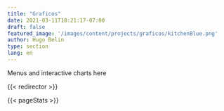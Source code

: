 ```yaml
---
title: "Graficos"
date: 2021-03-11T18:21:17-07:00
draft: false
featured_image: '/images/content/projects/graficos/kitchenBlue.png'
author: Hugo Belin
type: section
lang: en
---
```


Menus and interactive charts here

{{< redirector >}}

{{< pageStats >}}
